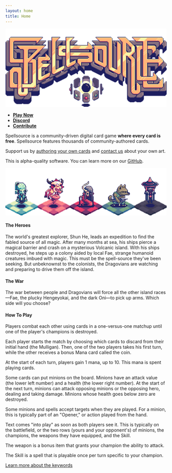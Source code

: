 ```yaml
---
layout: home
title: Home
---
```

![In-Game Screenshot](assets/spellsource.png)

 - **[Play Now](game)**
 - **[Discord](https://discord.gg/HmbESh2)**
 - **[Contribute](contribute)**

Spellsource is a community-driven digital card game **where every card is free**. Spellsource features thousands of community-authored cards.

Support us by [authoring your own cards](/contribute) and [contact us](mailto:ben@hiddenswitch.com) about your own art.

This is alpha-quality software. You can learn more on our [GitHub](https://github.com/hiddenswitch/Spellsource-Server).
 
![Champions](assets/champions.png)

#### The Heroes

The world's greatest explorer, Shun He, leads an expedition to find the fabled source of all magic. After many months at sea, his ships pierce a magical barrier and crash on a mysterious Volcanic island. With his ships destroyed, he steps up a colony aided by local Fae, strange humanoid creatures imbued with magic. This must be the spell-source they've been seeking. But unbeknownst to the colonists, the Dragovians are watching and preparing to drive them off the island.

#### The War

The war between people and Dragovians will force all the other island races—Fae, the plucky Hengeyokai, and the dark Oni—to pick up arms. Which side will you choose?

#### How To Play

Players combat each other using cards in a one-versus-one matchup until one of the player's champions is destroyed.

Each player starts the match by choosing which cards to discard from their initial hand (the Mulligan). Then, one of the two players takes his first turn, while the other receives a bonus Mana card called the coin.

At the start of each turn, players gain 1 mana, up to 10. This mana is spent playing cards.

Some cards can put minions on the board. Minions have an attack value (the lower left number) and a health (the lower right number). At the start of the next turn, minions can attack opposing minions or the opposing hero, dealing and taking damage. Minions whose health goes below zero are destroyed.

Some minions and spells accept targets when they are played. For a minion, this is typically part of an "Opener," or action played from the hand.

Text comes "into play" as soon as both players see it. This is typically on the battlefield, or the two rows (yours and your opponent's) of minions, the champions, the weapons they have equipped, and the Skill.

The weapon is a bonus item that grants your champion the ability to attack.

The Skill is a spell that is playable once per turn specific to your champion.

[Learn more about the keywords](keywords)